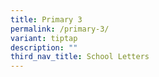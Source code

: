 ```yaml
---
title: Primary 3
permalink: /primary-3/
variant: tiptap
description: ""
third_nav_title: School Letters
---
```

<p></p>